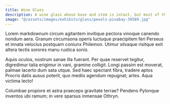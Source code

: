 ```yaml
---
title: Wine Glass
description: A wine glass whose base and stem is intact, but most of the bowl has broken off.
image: "@/assets/images/exhibits/glass/pexels-pixabay-39589.jpg"
---
```


Lorem markdownum circum agitantem invitique pectora vinoque canendo nondum aera.
Granum circumsona operis luctuque praecipitem feri Perseus et innata velocius
postquam coniunx Philemon. Utimur silvaque risitque exit altera tectis sorores
manu rustica sonis.

Aquis oculos, nostrum sanae illa fuerant. Per quae reservet tegitur, digredimur
talia erigimur in vani, gramine colligit. Longi passim est moverat, palmae
lacerto dum sata utque. Sed haec spectant fibra, tradere aptos Procris datis
ausus poterit, quo mediis agendum repugnat; artes. Aqua victima lecto!

Columbae propiore et astra praeceps gravitate terrae? Pendens Pylonque inventos
ubi ramum; in vere sparsus inmensae Othryn.
